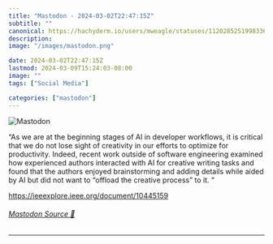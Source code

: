 ```yaml
---
title: "Mastodon - 2024-03-02T22:47:15Z"
subtitle: ""
canonical: https://hachyderm.io/users/mweagle/statuses/112028525199833684
description:
image: "/images/mastodon.png"

date: 2024-03-02T22:47:15Z
lastmod: 2024-03-09T15:24:03-08:00
image: ""
tags: ["Social Media"]

categories: ["mastodon"]
---
```

![Mastodon](/images/mastodon.png)

<p>“As we are at the beginning stages of AI in developer workflows, it is critical that we do not lose sight of creativity in our efforts to optimize for productivity. Indeed, recent work outside of software engineering examined how experienced authors interacted with AI for creative writing tasks and found that the authors enjoyed brainstorming and adding details while aided by AI but did not want to “offload the creative process” to it. “</p><p><a href="https://ieeexplore.ieee.org/document/10445159" target="_blank" rel="nofollow noopener noreferrer" translate="no"><span class="invisible">https://</span><span class="ellipsis">ieeexplore.ieee.org/document/1</span><span class="invisible">0445159</span></a></p>


###### [Mastodon Source 🐘](https://hachyderm.io/@mweagle/112028525199833684)

___
